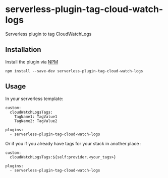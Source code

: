 # serverless-plugin-tag-cloud-watch-logs
Serverless plugin to tag CloudWatchLogs

## Installation

Install the plugin via <a href="https://docs.npmjs.com/cli/install">NPM</a>

```
npm install --save-dev serverless-plugin-tag-cloud-watch-logs
```

## Usage

In your serverless template:

```
custom:
  cloudWatchLogsTags:
    TagName1: TagValue1
    TagName2: TagValue2

plugins:
  - serverless-plugin-tag-cloud-watch-logs
```

Or if you if you already have tags for your stack in another place :

```
custom:
  cloudWatchLogsTags:${self:provider.<your_tags>}

plugins:
  - serverless-plugin-tag-cloud-watch-logs
```
